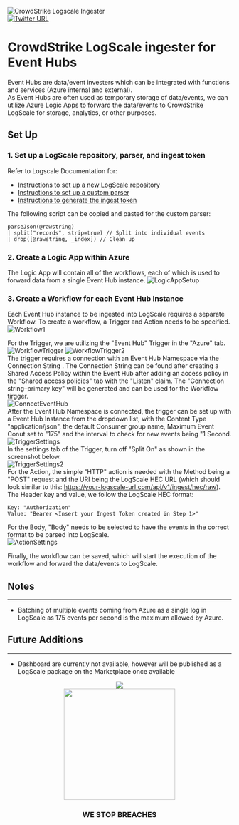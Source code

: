 ![CrowdStrike Logscale Ingester](docs/asset/cs-logo.png)  
[![Twitter URL](https://img.shields.io/twitter/url?label=Follow%20%40CrowdStrike&style=social&url=https%3A%2F%2Ftwitter.com%2FCrowdStrike)](https://twitter.com/CrowdStrike)  

# CrowdStrike LogScale ingester for Event Hubs

Event Hubs are data/event investers which can be integrated with functions and services (Azure internal and external).  
As Event Hubs are often used as temporary storage of data/events, we can utilize Azure Logic Apps to forward the data/events to CrowdStrike LogScale for storage, analytics, or other purposes.  
## Set Up ##

### 1. Set up a LogScale repository, parser, and ingest token
Refer to Logscale Documentation for:

* [Instructions to set up a new LogScale repository](https://library.humio.com/humio-server/repositories-create.html#repositories-create)
* [Instructions to set up a custom parser](https://library.humio.com/humio-server/parsers-create.html)
* [Instructions to generate the ingest token](https://library.humio.com/humio-server/ingesting-data-tokens.html#ingesting-data-tokens-generate#ingesting-data-tokens-generate)


The following script can be copied and pasted for the custom parser:

```
parseJson(@rawstring)
| split("records", strip=true) // Split into individual events 
| drop([@rawstring, _index]) // Clean up
```

### 2. Create a Logic App within Azure
The Logic App will contain all of the workflows, each of which is used to forward data from a single Event Hub instance.
![LogicAppSetup](/docs/asset/SetupLogicApp.png)  

### 3. Create a Workflow for each Event Hub Instance
Each Event Hub instance to be ingested into LogScale requires a separate Workflow. To create a workflow, a Trigger and Action needs to be specified.  
![Workflow1](docs/asset/Workflow1.png)
 
For the Trigger, we are utilizing the "Event Hub" Trigger in the "Azure" tab.  
![WorkflowTrigger](docs/asset/WorkflowTrigger.png)
![WorkflowTrigger2](docs/asset/WorkflowTrigger2.png)  
The trigger requires a connection with an Event Hub Namespace via the Connection String . The Connection String can be found after creating a Shared Access Policy within the Event Hub after adding an access policy in the "Shared access policies" tab with the "Listen" claim. The "Connection string–primary key" will be generated and can be used for the Workflow tirgger.  
![ConnectEventHub](docs/asset/ConnectEventHub.png)  
After the Event Hub Namespace is connected, the trigger can be set up with a Event Hub Instance from the dropdown list, with the Content Type "application/json", the default Consumer  group name, Maximum Event Conut set to "175" and the interval to check for new events being "1 Second.  
![TriggerSettings](docs/asset/TriggerSettings.png)  
In the settings tab of the Trigger, turn off "Split On" as shown in the screenshot below.  
![TriggerSettings2](docs/asset/TriggerSettings2.png)  
For the Action, the simple "HTTP" action is needed with the Method being a "POST" request and the URI being the LogScale HEC URL (which should look similar to this: https://your-logscale-url.com/api/v1/ingest/hec/raw). The Header key and value, we follow the LogScale HEC format:  
```
Key: "Authorization"  
Value: "Bearer <Insert your Ingest Token created in Step 1>"
```
For the Body, "Body" needs to be selected to have the events in the correct format to be parsed into LogScale.  
![ActionSettings](docs/asset/ActionSettings.png)  

Finally, the workflow can be saved, which will start the execution of the workflow and forward the data/events to LogScale.

## Notes 
---
* Batching of multiple events coming from Azure as a single log in LogScale as 175 events per second is the maximum allowed by Azure. 

## Future Additions
---
* Dashboard are currently not available, however will be published as a LogScale package on the Marketplace once available

<p align="center"><img src="docs/asset/cs-logo-footer.png"><BR/><img width="250px" src="docs/asset/adversary-red-eyes.png"></P>
<h3><P align="center">WE STOP BREACHES</P></h3>
